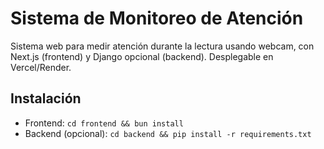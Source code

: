 # Sistema de Monitoreo de Atención
Sistema web para medir atención durante la lectura usando webcam, con Next.js (frontend) y Django opcional (backend). Desplegable en Vercel/Render.

## Instalación
- Frontend: `cd frontend && bun install`
- Backend (opcional): `cd backend && pip install -r requirements.txt`